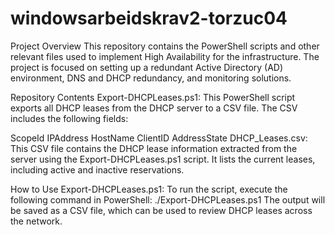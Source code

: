 # windowsarbeidskrav2-torzuc04

Project Overview
This repository contains the PowerShell scripts and other relevant files used to implement High Availability for the infrastructure. The project is focused on setting up a redundant Active Directory (AD) environment, DNS and DHCP redundancy, and monitoring solutions.

Repository Contents
Export-DHCPLeases.ps1:
This PowerShell script exports all DHCP leases from the DHCP server to a CSV file. The CSV includes the following fields:

ScopeId
IPAddress
HostName
ClientID
AddressState
DHCP_Leases.csv:
This CSV file contains the DHCP lease information extracted from the server using the Export-DHCPLeases.ps1 script. It lists the current leases, including active and inactive reservations.


How to Use
Export-DHCPLeases.ps1:
To run the script, execute the following command in PowerShell:
./Export-DHCPLeases.ps1
The output will be saved as a CSV file, which can be used to review DHCP leases across the network.
